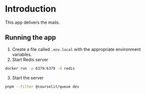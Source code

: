 # Introduction

This app delivers the mails.

## Running the app

1. Create a file called `.env.local` with the appropriate environment variables.
2. Start Redis server

```sh
docker run -p 6379:6379 -d redis
```

3. Start the server

```sh
pnpm --filter @courselit/queue dev
```
